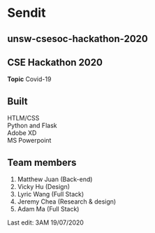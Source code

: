# Sendit
## unsw-csesoc-hackathon-2020
## CSE Hackathon 2020
**Topic**
Covid-19
## Built
HTLM/CSS <br>
Python and Flask <br>
Adobe XD <br>
MS Powerpoint
## Team members
1. Matthew Juan (Back-end)
2. Vicky Hu (Design)
3. Lyric Wang (Full Stack)
4. Jeremy Chea (Research & design)
5. Adam Ma (Full Stack)

Last edit: 3AM 19/07/2020
